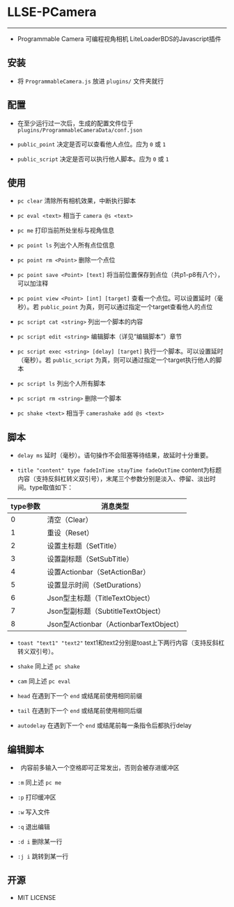 # LLSE-PCamera

---

+ Programmable Camera 可编程视角相机 LiteLoaderBDS的Javascript插件

## 安装

+ 将 `ProgrammableCamera.js` 放进 `plugins/` 文件夹就行

## 配置

+ 在至少运行过一次后，生成的配置文件位于 `plugins/ProgrammableCameraData/conf.json`

+ `public_point` 决定是否可以查看他人点位。应为 `0` 或 `1`

+ `public_script` 决定是否可以执行他人脚本。应为 `0` 或 `1`

## 使用

+ `pc clear` 清除所有相机效果，中断执行脚本

+ `pc eval <text>` 相当于 `camera @s <text>`

+ `pc me` 打印当前所处坐标与视角信息

+ `pc point ls` 列出个人所有点位信息

+ `pc point rm <Point>` 删除一个点位

+ `pc point save <Point> [text]` 将当前位置保存到点位（共p1-p8有八个），可以加注释

+ `pc point view <Point> [int] [target]` 查看一个点位。可以设置延时（毫秒）。若 `public_point` 为真，则可以通过指定一个target查看他人的点位

+ `pc script cat <string>` 列出一个脚本的内容

+ `pc script edit <string>` 编辑脚本（详见“编辑脚本”）章节

+ `pc script exec <string> [delay] [target]` 执行一个脚本。可以设置延时（毫秒）。若 `public_script` 为真，则可以通过指定一个target执行他人的脚本

+ `pc script ls` 列出个人所有脚本

+ `pc script rm <string>` 删除一个脚本

+ `pc shake <text>` 相当于 `camerashake add @s <text>`

## 脚本

+ `delay ms` 延时（毫秒）。语句操作不会阻塞等待结果，故延时十分重要。

+ `title "content" type fadeInTime stayTime fadeOutTime` content为标题内容（支持反斜杠转义双引号），末尾三个参数分别是淡入、停留、淡出时间。type取值如下：

| type参数 | 消息类型 |
|---|---|
| 0 | 清空（Clear）
| 1 | 重设（Reset）
| 2 | 设置主标题（SetTitle）
| 3 | 设置副标题（SetSubTitle）
| 4 | 设置Actionbar（SetActionBar）
| 5 | 设置显示时间（SetDurations）
| 6 | Json型主标题（TitleTextObject）
| 7 | Json型副标题（SubtitleTextObject）
| 8 | Json型Actionbar（ActionbarTextObject）

+ `toast "text1" "text2"` text1和text2分别是toast上下两行内容（支持反斜杠转义双引号）。

+ `shake` 同上述 `pc shake`

+ `cam` 同上述 `pc eval`

+ `head` 在遇到下一个 `end` 或结尾前使用相同前缀

+ `tail` 在遇到下一个 `end` 或结尾前使用相同后缀

+ `autodelay` 在遇到下一个 `end` 或结尾前每一条指令后都执行delay

## 编辑脚本

+ ` ` 内容前多输入一个空格即可正常发出，否则会被存进缓冲区

+ `:m` 同上述 `pc me`

+ `:p` 打印缓冲区

+ `:w` 写入文件

+ `:q` 退出编辑

+ `:d i` 删除某一行

+ `:j i` 跳转到某一行

## 开源

+ MIT LICENSE